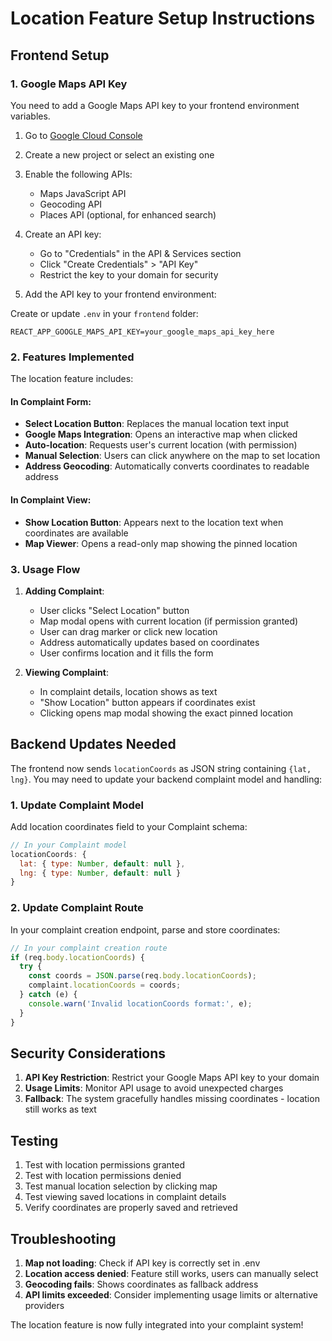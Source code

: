 # Location Feature Setup Instructions

## Frontend Setup

### 1. Google Maps API Key
You need to add a Google Maps API key to your frontend environment variables.

1. Go to [Google Cloud Console](https://console.cloud.google.com/)
2. Create a new project or select an existing one
3. Enable the following APIs:
   - Maps JavaScript API
   - Geocoding API
   - Places API (optional, for enhanced search)

4. Create an API key:
   - Go to "Credentials" in the API & Services section
   - Click "Create Credentials" > "API Key"
   - Restrict the key to your domain for security

5. Add the API key to your frontend environment:

Create or update `.env` in your `frontend` folder:
```
REACT_APP_GOOGLE_MAPS_API_KEY=your_google_maps_api_key_here
```

### 2. Features Implemented

The location feature includes:

#### In Complaint Form:
- **Select Location Button**: Replaces the manual location text input
- **Google Maps Integration**: Opens an interactive map when clicked
- **Auto-location**: Requests user's current location (with permission)
- **Manual Selection**: Users can click anywhere on the map to set location
- **Address Geocoding**: Automatically converts coordinates to readable address

#### In Complaint View:
- **Show Location Button**: Appears next to the location text when coordinates are available
- **Map Viewer**: Opens a read-only map showing the pinned location

### 3. Usage Flow

1. **Adding Complaint**:
   - User clicks "Select Location" button
   - Map modal opens with current location (if permission granted)
   - User can drag marker or click new location
   - Address automatically updates based on coordinates
   - User confirms location and it fills the form

2. **Viewing Complaint**:
   - In complaint details, location shows as text
   - "Show Location" button appears if coordinates exist
   - Clicking opens map modal showing the exact pinned location

## Backend Updates Needed

The frontend now sends `locationCoords` as JSON string containing `{lat, lng}`. You may need to update your backend complaint model and handling:

### 1. Update Complaint Model
Add location coordinates field to your Complaint schema:

```javascript
// In your Complaint model
locationCoords: {
  lat: { type: Number, default: null },
  lng: { type: Number, default: null }
}
```

### 2. Update Complaint Route
In your complaint creation endpoint, parse and store coordinates:

```javascript
// In your complaint creation route
if (req.body.locationCoords) {
  try {
    const coords = JSON.parse(req.body.locationCoords);
    complaint.locationCoords = coords;
  } catch (e) {
    console.warn('Invalid locationCoords format:', e);
  }
}
```

## Security Considerations

1. **API Key Restriction**: Restrict your Google Maps API key to your domain
2. **Usage Limits**: Monitor API usage to avoid unexpected charges
3. **Fallback**: The system gracefully handles missing coordinates - location still works as text

## Testing

1. Test with location permissions granted
2. Test with location permissions denied
3. Test manual location selection by clicking map
4. Test viewing saved locations in complaint details
5. Verify coordinates are properly saved and retrieved

## Troubleshooting

1. **Map not loading**: Check if API key is correctly set in .env
2. **Location access denied**: Feature still works, users can manually select
3. **Geocoding fails**: Shows coordinates as fallback address
4. **API limits exceeded**: Consider implementing usage limits or alternative providers

The location feature is now fully integrated into your complaint system!